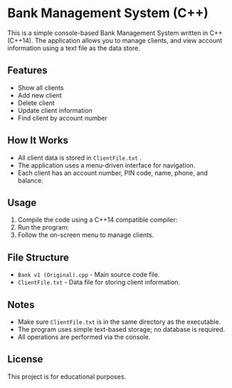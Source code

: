 # Bank Management System (C++)

This is a simple console-based Bank Management System written in C++ (C++14). The application allows you to manage clients, and view account information using a text file as the data store.

## Features

- Show all clients
- Add new client
- Delete client
- Update client information
- Find client by account number

## How It Works
- All client data is stored in `ClientFile.txt` .
- The application uses a menu-driven interface for navigation.
- Each client has an account number, PIN code, name, phone, and balance.

## Usage
1. Compile the code using a C++14 compatible compiler:
2. Run the program:
3. Follow the on-screen menu to manage clients.

## File Structure
- `Bank v1 (Original).cpp` - Main source code file.
- `ClientFile.txt` - Data file for storing client information.

## Notes
- Make sure `ClientFile.txt` is in the same directory as the executable.
- The program uses simple text-based storage; no database is required.
- All operations are performed via the console.

## License
This project is for educational purposes.
